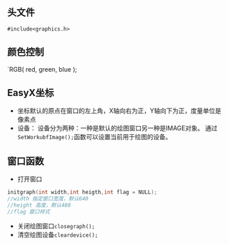 ## 头文件
`#include<graphics.h>`

## 颜色控制
`RGB( red, green, blue );

## EasyX坐标
+ 坐标默认的原点在窗口的左上角，X轴向右为正，Y轴向下为正，度量单位是像素点
+ 设备：
	设备分为两种：一种是默认的绘图窗口另一种是IMAGE对象。
	通过`SetWorkubfImage();`函数可以设置当前用于绘图的设备。

## 窗口函数
+ 打开窗口
```C
initgraph(int width,int heigth,int flag = NULL);
//width 指定窗口宽度，默认640
//height 高度，默认480
//flag 窗口样式
```
+ 关闭绘图窗口`closegraph();`
+ 清空绘图设备`cleardevice();`


